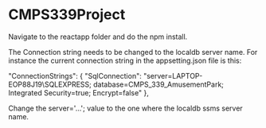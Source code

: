 # CMPS339Project

Navigate to the reactapp folder and do the npm install. 

The Connection string needs to be changed to the localdb server name. 
For instance the current connection string in the appsetting.json file is this: 

"ConnectionStrings": {
    "SqlConnection": "server=LAPTOP-EOP88J19\\SQLEXPRESS; database=CMPS_339_AmusementPark; Integrated Security=true; Encrypt=false"
  },
  
  Change the server='...'; value to the one where the localdb ssms server name. 
